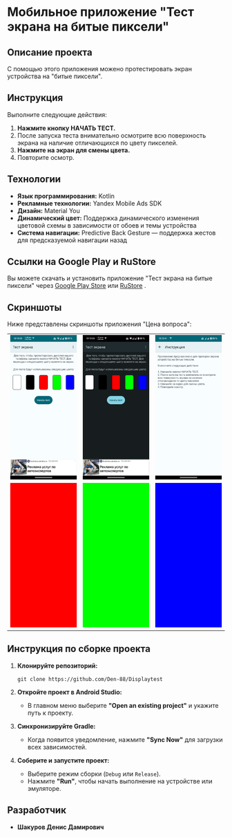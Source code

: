 # Мобильное приложение "Тест экрана на битые пиксели"

## Описание проекта

С помощью этого приложения можено протестировать экран устройства на "битые пиксели".

## Инструкция

Выполните следующие действия:

1. **Нажмите кнопку НАЧАТЬ ТЕСТ.**
2. После запуска теста внимательно осмотрите всю поверхность экрана на наличие отличающихся по цвету пикселей.
3. **Нажмите на экран для смены цвета.**
4. Повторите осмотр.

## Технологии

- **Язык программирования:** Kotlin
- **Рекламные технологии:** Yandex Mobile Ads SDK
- **Дизайн:** Material You
- **Динамический цвет:** Поддержка динамического изменения цветовой схемы в зависимости от обоев и темы устройства
- **Система навигации:** Predictive Back Gesture — поддержка жестов для предсказуемой навигации назад


## Ссылки на Google Play и RuStore

Вы можете скачать и установить приложение "Тест экрана на битые пиксели" через [Google Play Store](https://play.google.com/store/apps/details?id=com.den.shak.displaytest) или [RuStore](https://www.rustore.ru/catalog/app/com.den.shak.displaytest) .

## Скриншоты

Ниже представлены скриншоты приложения "Цена вопроса":

<table>
  <tr>
    <td><img src="images/1.png" alt="Скриншот 1" style="width: 100%;" /></td>
    <td><img src="images/2.png" alt="Скриншот 2" style="width: 100%;" /></td>
    <td><img src="images/3.png" alt="Скриншот 3" style="width: 100%;" /></td>
  </tr>
  <tr>
    <td><img src="images/4.png" alt="Скриншот 4" style="width: 100%;" /></td>
    <td><img src="images/5.png" alt="Скриншот 5" style="width: 100%;" /></td>
    <td><img src="images/6.png" alt="Скриншот 6" style="width: 100%;" /></td>
  </tr>
</table>

## Инструкция по сборке проекта

1. **Клонируйте репозиторий:**
   ```
   git clone https://github.com/Den-88/Displaytest
2. **Откройте проект в Android Studio:**
   - В главном меню выберите **"Open an existing project"** и укажите путь к проекту.

3. **Синхронизируйте Gradle:**
   - Когда появится уведомление, нажмите **"Sync Now"** для загрузки всех зависимостей.

4. **Соберите и запустите проект:**
   - Выберите режим сборки (`Debug` или `Release`).
   - Нажмите **"Run"**, чтобы начать выполнение на устройстве или эмуляторе.

## Разработчик
- **Шакуров Денис Дамирович**
